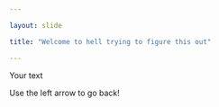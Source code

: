 ```yaml
---

layout: slide

title: "Welcome to hell trying to figure this out"

---
```


Your text

Use the left arrow to go back!
